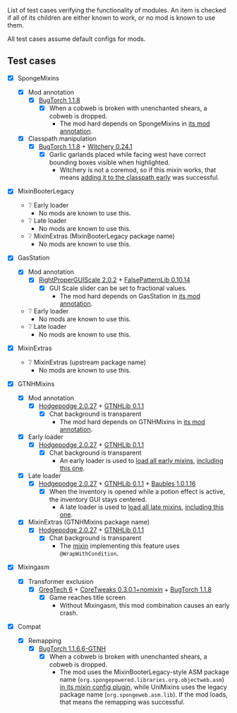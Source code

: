 List of test cases verifying the functionality of modules. An item is checked if all of its children are either known to work, or no mod is known to use them.

All test cases assume default configs for mods.

## Test cases

* [x] SpongeMixins
    * [x] Mod annotation
        * [x] [BugTorch 1.1.8](https://github.com/jss2a98aj/BugTorch/releases/download/1.1.8/bugtorch-1.7.10-1.1.8.jar)
            * [x] When a cobweb is broken with unenchanted shears, a cobweb is dropped.
                * The mod hard depends on SpongeMixins in [its mod annotation](https://github.com/jss2a98aj/BugTorch/blob/95480e11c5ea922f4cc2a7540ca944ef4a9aeaec/src/main/java/jss/bugtorch/core/BugTorchCore.java#L22).
    * [x] Classpath manipulation
        * [x] [BugTorch 1.1.8](https://github.com/jss2a98aj/BugTorch/releases/download/1.1.8/bugtorch-1.7.10-1.1.8.jar) + [Witchery 0.24.1](https://www.curseforge.com/minecraft/mc-mods/witchery/files/2234410)
            * [x] Garlic garlands placed while facing west have correct bounding boxes visible when highlighted.
                * Witchery is not a coremod, so if this mixin works, that means [adding it to the classpath early](https://github.com/jss2a98aj/BugTorch/blob/95480e11c5ea922f4cc2a7540ca944ef4a9aeaec/src/main/java/jss/bugtorch/core/BugTorchMixinPlugin.java#L149-L166) was successful.

* [x] MixinBooterLegacy
    * ❔ Early loader
        * No mods are known to use this.
    * ❔ Late loader
        * No mods are known to use this.
    * ❔ MixinExtras (MixinBooterLegacy package name)
        * No mods are known to use this.

* [x] GasStation
    * [x] Mod annotation
        * [x] [RightProperGUIScale 2.0.2](https://github.com/basdxz/RightProperGUIScale/releases/download/2.0.2/rightproperguiscale-mc1.7.10-2.0.2.jar) + [FalsePatternLib 0.10.14](https://github.com/FalsePattern/FalsePatternLib/releases/download/0.10.14/falsepatternlib-mc1.7.10-0.10.14.jar)
            * [x] GUI Scale slider can be set to fractional values.
                * The mod hard depends on GasStation in [its mod annotation](https://github.com/basdxz/RightProperGUIScale/blob/a14814a00f7f360491f72367c40fcb31341abf7e/src/main/java/com/github/basdxz/rightproperguiscale/Tags.java#L17).
    * ❔ Early loader
        * No mods are known to use this.
    * ❔ Late loader
        * No mods are known to use this.

* [x] MixinExtras
    * ❔ MixinExtras (upstream package name)
        * No mods are known to use this.

* [x] GTNHMixins
    * [x] Mod annotation
        * [x] [Hodgepodge 2.0.27](https://github.com/GTNewHorizons/Hodgepodge/releases/download/2.0.27/hodgepodge-1.7.10-2.0.27.jar) + [GTNHLib 0.1.1](https://github.com/GTNewHorizons/GTNHLib/releases/download/0.0.11/gtnhlib-1.7.10-0.0.11.jar)
            * [x] Chat background is transparent
                * The mod hard depends on GTNHMixins in [its mod annotation](https://github.com/GTNewHorizons/Hodgepodge/blob/035015166f138ab56c5d5c5acd8d13dad79f95fc/src/main/java/com/mitchej123/hodgepodge/Hodgepodge.java#L21).
    * [x] Early loader
        * [x] [Hodgepodge 2.0.27](https://github.com/GTNewHorizons/Hodgepodge/releases/download/2.0.27/hodgepodge-1.7.10-2.0.27.jar) + [GTNHLib 0.1.1](https://github.com/GTNewHorizons/GTNHLib/releases/download/0.0.11/gtnhlib-1.7.10-0.0.11.jar)
            * [x] Chat background is transparent
                * An early loader is used to [load all early mixins](https://github.com/GTNewHorizons/Hodgepodge/blob/035015166f138ab56c5d5c5acd8d13dad79f95fc/src/main/java/com/mitchej123/hodgepodge/core/HodgepodgeCore.java#L35-L50), [including this one](https://github.com/GTNewHorizons/Hodgepodge/blob/2.0.27/src/main/java/com/mitchej123/hodgepodge/mixins/Mixins.java#L98-L103).
    * [x] Late loader
        * [x] [Hodgepodge 2.0.27](https://github.com/GTNewHorizons/Hodgepodge/releases/download/2.0.27/hodgepodge-1.7.10-2.0.27.jar) + [GTNHLib 0.1.1](https://github.com/GTNewHorizons/GTNHLib/releases/download/0.0.11/gtnhlib-1.7.10-0.0.11.jar) + [Baubles 1.0.1.16](https://github.com/GTNewHorizons/Baubles/releases/download/1.0.1.16/Baubles-1.0.1.16.jar)
            * [x] When the inventory is opened while a potion effect is active, the inventory GUI stays centered.
                * A late loader is used to [load all late mixins](https://github.com/GTNewHorizons/Hodgepodge/blob/2.0.27/src/main/java/com/mitchej123/hodgepodge/HodgepodgeLateMixins.java), [including this one](https://github.com/GTNewHorizons/Hodgepodge/blob/2.0.27/src/main/java/com/mitchej123/hodgepodge/mixins/Mixins.java#L489-L494).
    * [x] MixinExtras (GTNHMixins package name)
        * [x] [Hodgepodge 2.0.27](https://github.com/GTNewHorizons/Hodgepodge/releases/download/2.0.27/hodgepodge-1.7.10-2.0.27.jar) + [GTNHLib 0.1.1](https://github.com/GTNewHorizons/GTNHLib/releases/download/0.0.11/gtnhlib-1.7.10-0.0.11.jar)
            * [x] Chat background is transparent
                * The [mixin](https://github.com/GTNewHorizons/Hodgepodge/blob/2.0.27/src/main/java/com/mitchej123/hodgepodge/mixins/early/minecraft/MixinGuiNewChat_TransparentChat.java) implementing this feature uses `@WrapWithCondition`.

* [x] Mixingasm
    * [x] Transformer exclusion
        * [x] [GregTech 6](https://gregtech.overminddl1.com/com/gregoriust/gregtech/gregtech_1.7.10/6.14.20/gregtech_1.7.10-6.14.20.jar) + [CoreTweaks 0.3.0.1+nomixin](https://github.com/makamys/CoreTweaks/releases/download/0.3.0.1/CoreTweaks-1.7.10-0.3.0.1+nomixin.jar) + [BugTorch 1.1.8](https://github.com/jss2a98aj/BugTorch/releases/download/1.1.8/bugtorch-1.7.10-1.1.8.jar)
            * [x] Game reaches title screen
                * Without Mixingasm, this mod combination causes an early crash.

* [x] Compat
    * [x] Remapping
        * [x] [BugTorch 1.1.6.6-GTNH](https://github.com/GTNewHorizons/BugTorch/releases/download/1.1.6.6-GTNH/bugtorch-1.7.10-1.1.6.6-GTNH.jar)
            * [x] When a cobweb is broken with unenchanted shears, a cobweb is dropped.
                * The mod uses the MixinBooterLegacy-style ASM package name (`org.spongepowered.libraries.org.objectweb.asm`) [in its mixin config plugin](https://github.com/GTNewHorizons/BugTorch/blob/3e1758a12bd92d6dabab566ed9a1e811528c655f/src/main/java/jss/bugtorch/core/BugTorchMixinPlugin.java#L13), while UniMixins uses the legacy package name (`org.spongeweb.asm.lib`). If the mod loads, that means the remapping was successful.
